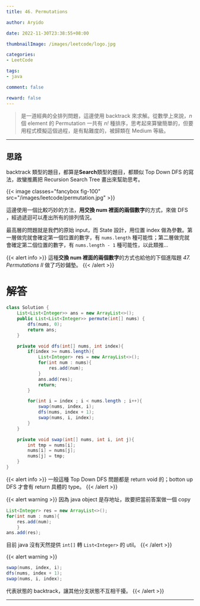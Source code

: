 ```yaml
---
title: 46. Permutations

author: Aryido

date: 2022-11-30T23:38:55+08:00

thumbnailImage: /images/leetcode/logo.jpg

categories:
- LeetCode

tags:
- java

comment: false

reward: false
---
```

<!--BODY-->
> 是一道經典的全排列問題，這邊使用 backtrack 來求解。從數學上來說，*n* 個 element 的 Permutation 一共有 *n!* 種排序，思考起來算蠻簡單的，但要用程式模擬這個過程，是有點難度的，被歸類在 Medium 等級。

<!--more-->

---

## 思路
backtrack 類型的題目，都算是**Search**類型的題目，都類似 Top Down DFS 的寫法，故蠻推薦把 Recursion Search Tree 畫出來幫助思考。

{{< image classes="fancybox fig-100" src="/images/leetcode/permutation.jpg" >}}

這邊使用一個比較巧妙的方法，**用交換 num 裡面的兩個數字**的方式，來做 DFS ，經過遞迴可以產出所有的排列情況。

最高層的問題就是我們的原始 input，而 State 設計，用位置 index 做為參數。第一層做完就會確定第一個位置的數字，有 ```nums.length``` 種可能性；第二層做完就會確定第二個位置的數字，有 ```nums.length - 1``` 種可能性，以此類推...

{{< alert info >}}
這種**交換 num 裡面的兩個數字**的方式也給他的下個進階題 *47. Permutations II* 做了巧妙鋪墊。
{{< /alert >}}

# 解答
```java
class Solution {
    List<List<Integer>> ans = new ArrayList<>();
    public List<List<Integer>> permute(int[] nums) {
        dfs(nums, 0);
        return ans;
    }

    private void dfs(int[] nums, int index){
        if(index >= nums.length){
            List<Integer> res = new ArrayList<>();
            for(int num : nums){
                res.add(num);
            }
            ans.add(res);
            return;
        }

        for(int i = index ; i < nums.length ; i++){
            swap(nums, index, i);
            dfs(nums, index + 1);
            swap(nums, i, index);
        }
    }

    private void swap(int[] nums, int i, int j){
        int tmp = nums[i];
        nums[i] = nums[j];
        nums[j] = tmp;
    }
}
```
{{< alert info >}}
一般這種 Top Down DFS 問題都是 return void 的；botton up DFS 才會有 return 具體的 type。
{{< /alert >}}

{{< alert warning >}}
因為 java object 是存地址，故要把當前答案做一個 copy
```java
List<Integer> res = new ArrayList<>();
for(int num : nums){
    res.add(num);
    }
ans.add(res);
```
目前 java 沒有天然提供 ```int[]``` 轉 ```List<Integer>``` 的 util。
{{< /alert >}}

{{< alert warning >}}
```java
swap(nums, index, i);
dfs(nums, index + 1);
swap(nums, i, index);
```
代表狀態的 backtrack，讓其他分支狀態不互相干擾。
{{< /alert >}}

---